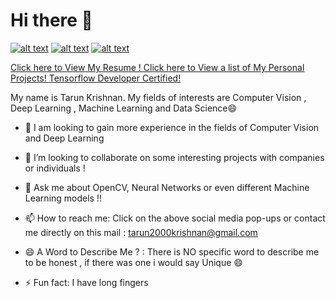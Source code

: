 # Hi there 👋
[![alt text][2.1]][2]
[![alt text][6.1]][6]
[![alt text][7.1]][7]

[2.1]: https://github.com/paulrobertlloyd/socialmediaicons/blob/main/facebook-32x32.png
[6.1]: https://github.com/paulrobertlloyd/socialmediaicons/blob/main/github-32x32.png
[7.1]:https://github.com/paulrobertlloyd/socialmediaicons/blob/main/linkedin-32x32.png
[2]: https://www.facebook.com/profile.php?id=100009645905136
[6]: https://github.com/tarun36rocker
[7]:https://www.linkedin.com/in/tarunkrishnan2000/
<a href="https://drive.google.com/file/d/1yhwMcesdk46D7JTWUtBsVDAgKEIFpSY5/view?usp=sharing" download>Click here to View My Resume !      </a>
<a href="https://github.com/tarun36rocker/Personal_Projects/tree/main">Click here to View a list of My Personal Projects! </a>
<a href="https://www.credential.net/c8e136a0-9a46-49fd-a206-10df7607ca31">Tensorflow Developer Certified!</a>

My name is Tarun Krishnan. My fields of interests are Computer Vision , Deep Learning , Machine Learning and Data Science😄 

<!--
**tarun36rocker/tarun36rocker** is a ✨ _special_ ✨ repository because its `README.md` (this file) appears on your GitHub profile.

Here are some ideas to get you started:
-->
- 🔭 I am looking to gain more experience in the fields of Computer Vision and Deep Learning

- 👯 I’m looking to collaborate on some interesting projects with companies or individuals !

- 💬 Ask me about OpenCV, Neural Networks or even different Machine Learning models !!

- 📫 How to reach me: Click on the above social media pop-ups or contact me directly on this mail : tarun2000krishnan@gmail.com

- 😄 A Word to Describe Me ? : There is NO specific word to describe me to be honest , if there was one i would say Unique 😄

- ⚡ Fun fact: I have long fingers

